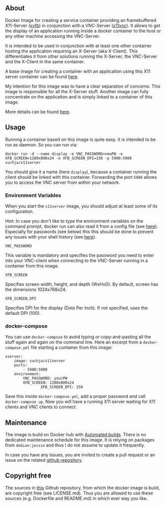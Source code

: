 ## About
Docker Image for creating a service container providing an framebuffered X11-Server ([xvfb](http://www.x.org/archive/X11R7.6/doc/man/man1/Xvfb.1.xhtml)) in conjunction with a VNC-Server ([x11vnc](http://www.karlrunge.com/x11vnc/)). It allows to get the display of an application running inside a docker container to the host or any other machine accessing the VNC-Server.

It is intended to be used in conjunction with at least one other container hosting the application requiring an X-Server (aka X-Client). This differentiates it from other solutions running the X-Server, the VNC-Server and the X-Client in the same container.

A base image for creating a container with an application using this X11 server container can be found [here](tbd).

My intention for this image was to have a clear separation of concerns. This image is responsible for all the X-Server stuff. Another image can fully concentrate on the application and is simply linked to a container of this image.

More details can be found [here](https://github.com/suchja/x11server/blob/master/Story.md).

## Usage

Running a container based on this image is quite easy. It is intended to be run as daemon. So you can run via:

`docker run -d --name display -e VNC_PASSWORD=newPW -e XFB_SCREEN=1280x800x24 -e XFB_SCREEN_DPI=150 -p 5900:5900 suchja/x11server`

You should give it a name (here `display`), because a container running the client should be linked with this container. Forwarding the port `5900` allows you to access the VNC server from within your network.

### Environment Variables
When you start the `x11server` image, you should adjust at least some of its configuration.

Hint: In case you don't like to type the environment variables on the command prompt, docker run can also read it from a config file (see [here](https://docs.docker.com/reference/commandline/cli/#examples_8)). Especially for passwords (see below) this this should be done to prevent any issues with your shell history (see [here](http://linuxcommando.blogspot.de/2014/07/hide-command-from-bash-command-line.html)).

`VNC_PASSWORD`

This variable is mandatory and specifies the password you need to enter into your VNC-client when connecting to the VNC-Server running in a container from this image.

`XFB_SCREEN`

Specifies screen width, height, and depth (WxHxD). By default, screen has the dimensions 1024x768x24.

`XFB_SCREEN_DPI`

Specifies DPI for the display (Dots Per Inch). If not specified, uses the default DPI (100).

### docker-compose
You can use `docker-compose` to avoid typing or copy-and-pasting all the stuff again and again on the command line. Here an excerpt from a `docker-compose.yml` file starting a container from this image:

```
xserver:
	image: suchja/x11server
	ports:
		- 5900:5900
	environment:
		VNC_PASSWORD: yourPW
		XFB_SCREEN: 1280x800x24
                XFB_SCREEN_DPI: 150
```

Save this inside `docker-compose.yml`, add a proper password and call `docker-compose up`. Now you will have a running X11 server waiting for X11 clients and VNC clients to connect.

## Maintenance
The image is build on Docker hub with [Automated builds](http://docs.docker.com/docker-hub/builds/). There is no dedicated maintenance schedule for this image. It is relying on packages from `debian:jessie` and thus I do not assume to update it frequently.

In case you have any issues, you are invited to create a pull request or an issue on the related [github repository](https://github.com/suchja/x11server.git).

## Copyright free
The sources in [this](https://github.com/suchja/x11server.git) Github repository, from which the docker image is build, are copyright free (see LICENSE.md). Thus you are allowed to use these sources (e.g. Dockerfile and README.md) in which ever way you like.
